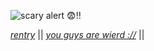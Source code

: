 
![scary alert 😨‼️](https://github.com/user-attachments/assets/3a6d4495-2337-48ea-93f6-9ace7bae12bb)

*[rentry](https://rentry.org/petuiant)*  ||  *[you guys are wierd ://](https://rentry.co/iheartslander)*  || 
